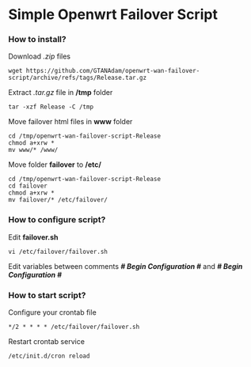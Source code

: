 # Simple Openwrt Failover Script

### How to install?
Download _.zip_ files
```
wget https://github.com/GTANAdam/openwrt-wan-failover-script/archive/refs/tags/Release.tar.gz
```

Extract _.tar.gz_ file in  **/tmp** folder
```
tar -xzf Release -C /tmp
```

Move failover html files in **www** folder
```
cd /tmp/openwrt-wan-failover-script-Release
chmod a+xrw *
mv www/* /www/
```

Move folder **failover** to **/etc/**
```
cd /tmp/openwrt-wan-failover-script-Release
cd failover
chmod a+xrw *
mv failover/* /etc/failover/
```

### How to configure script?
Edit **failover.sh**
```
vi /etc/failover/failover.sh
```

Edit variables between comments **_# Begin Configuration #_** and **_# Begin Configuration #_**

### How to start script?
Configure your crontab file
```
*/2 * * * * /etc/failover/failover.sh
```

Restart crontab service
```
/etc/init.d/cron reload
```
